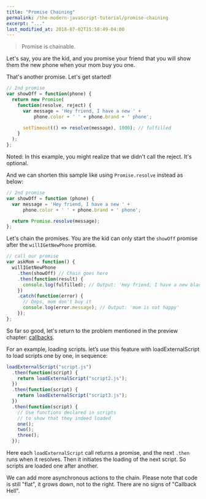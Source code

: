 ```yaml
---
title: "Promise Chaining"
permalink: /the-modern-javascript-tutorial/promise-chaining
excerpt: "..."
last_modified_at: 2018-07-02T15:58:49-04:00
---
```


> Promise is chainable.

Let's say, you are the kid, and you promise your friend that you will show them the new phone when your mom buy you one.

That's another promise. Let's get started!

```javascript
// 2nd promise
var showOff = function(phone) {
  return new Promise(
    function(resolve, reject) {
      var message = 'Hey friend, I have a new ' +
          phone.color + ' ' + phone.brand + ' phone';

      setTimeout(() => resolve(message), 1000); // fulfilled
    }
  );
};
```

Noted: In this example, you might realize that we didn't call the reject. It's optional. 

And we can shorten this sample like using `Promise.resolve` instead as below:

```javascript
// 2nd promise
var showOff = function (phone) {
  var message = 'Hey friend, I have a new ' +
      phone.color + ' ' + phone.brand + ' phone';

  return Promise.resolve(message);
};
```

Let's chain the promises. You are the kid can only start the `showOff` promise after the `willIGetNewPhone` promise.

```javascript
// call our promise
var askMom = function() {
  willIGetNewPhone
    .then(showOff) // Chain goes here
    .then(function(result) {
      console.log(fulfilled); // Output: 'Hey friend, I have a new black Samsung phone.'
    })
    .catch(function(error) {
      // Oops, mom don't buy it
      console.log(error.message); // Output: 'mom is not happy'
    });
};
```

So far so good, let's return to the problem mentioned in the preview chapter: [callbacks](/content/05-callback-hell.md).

For an example, loading scripts. let’s use this feature with loadExternalScript to load scripts one by one, in sequence:

```javascript
loadExternalScript("script.js")
  .then(function(script) {
    return loadExternalScript("script2.js");
  })
  .then(function(script) {
    return loadExternalScript("script3.js");
  })
  .then(function(script) {
    // Use functions declared in scripts
    // to show that they indeed loaded
    one();
    two();
    three();
  });
```

Here each `loadExternalScript` call returns a promise, and the next `.then` runs when it resolves. Then it initiates the loading of the next script. So scripts are loaded one after another.

We can add more asynchronous actions to the chain. Please note that code is still "flat", it grows down, not to the right. There are no signs of "Callback Hell".
